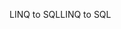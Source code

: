 <span data-ttu-id="6cf74-101">LINQ to SQL</span><span class="sxs-lookup"><span data-stu-id="6cf74-101">LINQ to SQL</span></span>